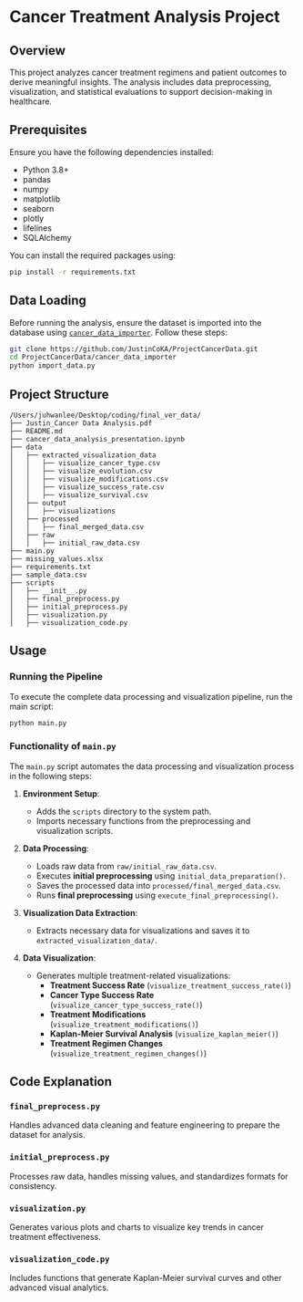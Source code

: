 # Cancer Treatment Analysis Project

## Overview
This project analyzes cancer treatment regimens and patient outcomes to derive meaningful insights. The analysis includes data preprocessing, visualization, and statistical evaluations to support decision-making in healthcare.

## Prerequisites
Ensure you have the following dependencies installed:

- Python 3.8+
- pandas
- numpy
- matplotlib
- seaborn
- plotly
- lifelines
- SQLAlchemy

You can install the required packages using:

```bash
pip install -r requirements.txt
```

## Data Loading
Before running the analysis, ensure the dataset is imported into the database using [`cancer_data_importer`](https://github.com/JustinCoKA/ProjectCancerData/tree/main/cancer_data_importer). Follow these steps:

```bash
git clone https://github.com/JustinCoKA/ProjectCancerData.git
cd ProjectCancerData/cancer_data_importer
python import_data.py
```

## Project Structure
```
/Users/juhwanlee/Desktop/coding/final_ver_data/
├── Justin_Cancer Data Analysis.pdf
├── README.md
├── cancer_data_analysis_presentation.ipynb
├── data
│   ├── extracted_visualization_data
│   │   ├── visualize_cancer_type.csv
│   │   ├── visualize_evolution.csv
│   │   ├── visualize_modifications.csv
│   │   ├── visualize_success_rate.csv
│   │   ├── visualize_survival.csv
│   ├── output
│   │   ├── visualizations
│   ├── processed
│   │   ├── final_merged_data.csv
│   ├── raw
│   │   ├── initial_raw_data.csv
├── main.py
├── missing_values.xlsx
├── requirements.txt
├── sample_data.csv
├── scripts
│   ├── __init__.py
│   ├── final_preprocess.py
│   ├── initial_preprocess.py
│   ├── visualization.py
│   ├── visualization_code.py
```

## Usage

### Running the Pipeline
To execute the complete data processing and visualization pipeline, run the main script:

```bash
python main.py
```

### Functionality of `main.py`
The `main.py` script automates the data processing and visualization process in the following steps:

1. **Environment Setup**:
   - Adds the `scripts` directory to the system path.
   - Imports necessary functions from the preprocessing and visualization scripts.

2. **Data Processing**:
   - Loads raw data from `raw/initial_raw_data.csv`.
   - Executes **initial preprocessing** using `initial_data_preparation()`.
   - Saves the processed data into `processed/final_merged_data.csv`.
   - Runs **final preprocessing** using `execute_final_preprocessing()`.

3. **Visualization Data Extraction**:
   - Extracts necessary data for visualizations and saves it to `extracted_visualization_data/`.

4. **Data Visualization**:
   - Generates multiple treatment-related visualizations:
     - **Treatment Success Rate** (`visualize_treatment_success_rate()`)
     - **Cancer Type Success Rate** (`visualize_cancer_type_success_rate()`)
     - **Treatment Modifications** (`visualize_treatment_modifications()`)
     - **Kaplan-Meier Survival Analysis** (`visualize_kaplan_meier()`)
     - **Treatment Regimen Changes** (`visualize_treatment_regimen_changes()`)

## Code Explanation

### `final_preprocess.py`
Handles advanced data cleaning and feature engineering to prepare the dataset for analysis.

### `initial_preprocess.py`
Processes raw data, handles missing values, and standardizes formats for consistency.

### `visualization.py`
Generates various plots and charts to visualize key trends in cancer treatment effectiveness.

### `visualization_code.py`
Includes functions that generate Kaplan-Meier survival curves and other advanced visual analytics.
